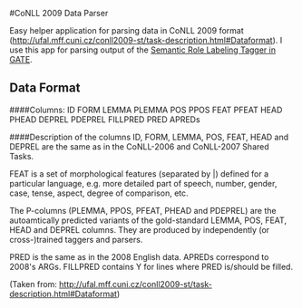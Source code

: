 #CoNLL 2009 Data Parser

Easy helper application for parsing data in CoNLL 2009 format (http://ufal.mff.cuni.cz/conll2009-st/task-description.html#Dataformat). I use this app for parsing output of the [Semantic Role Labeling Tagger in GATE](https://github.com/jendarybak/GATE-SRL).

## Data Format

####Columns:
ID FORM LEMMA PLEMMA POS PPOS FEAT PFEAT HEAD PHEAD DEPREL PDEPREL FILLPRED PRED APREDs

####Description of the columns
ID, FORM, LEMMA, POS, FEAT, HEAD and DEPREL are the same as in the CoNLL-2006 and CoNLL-2007 Shared Tasks.

FEAT is a set of morphological features (separated by |) defined for a particular language, e.g. more detailed part of speech, number, gender, case, tense, aspect, degree of comparison, etc.

The P-columns (PLEMMA, PPOS, PFEAT, PHEAD and PDEPREL) are the autoamtically predicted variants of the gold-standard LEMMA, POS, FEAT, HEAD and DEPREL columns. They are produced by independently (or cross-)trained taggers and parsers.

PRED is the same as in the 2008 English data. APREDs correspond to 2008's ARGs. FILLPRED contains Y for lines where PRED is/should be filled.

(Taken from: http://ufal.mff.cuni.cz/conll2009-st/task-description.html#Dataformat)